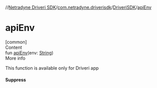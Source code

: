 //[Netradyne Driveri SDK](../../index.md)/[com.netradyne.driverisdk](../index.md)/[DriveriSDK](index.md)/[apiEnv](api-env.md)



# apiEnv  
[common]  
Content  
fun [apiEnv](api-env.md)(env: [String](https://kotlinlang.org/api/latest/jvm/stdlib/kotlin/-string/index.html))  
More info  


This function is available only for Driveri app



#### Suppress  
  



